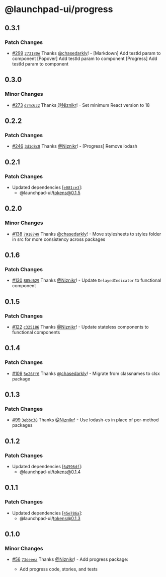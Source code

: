 # @launchpad-ui/progress

## 0.3.1

### Patch Changes

- [#299](https://github.com/launchdarkly/launchpad-ui/pull/299) [`273180e`](https://github.com/launchdarkly/launchpad-ui/commit/273180e0a8d6851292a6c33bcccaadc9efe215f6) Thanks [@chasedarkly](https://github.com/chasedarkly)! - [Markdown] Add testId param to component
  [Popover] Add testId param to component
  [Progress] Add testId param to component

## 0.3.0

### Minor Changes

- [#273](https://github.com/launchdarkly/launchpad-ui/pull/273) [`d74c632`](https://github.com/launchdarkly/launchpad-ui/commit/d74c6321e0359b7a328acf33eaecef6937448356) Thanks [@Niznikr](https://github.com/Niznikr)! - Set minimum React version to 18

## 0.2.2

### Patch Changes

- [#246](https://github.com/launchdarkly/launchpad-ui/pull/246) [`3d1d8c8`](https://github.com/launchdarkly/launchpad-ui/commit/3d1d8c8ebb855c1263f4ffd5b766fda9aa134ddc) Thanks [@Niznikr](https://github.com/Niznikr)! - [Progress] Remove lodash

## 0.2.1

### Patch Changes

- Updated dependencies [[`e081ce3`](https://github.com/launchdarkly/launchpad-ui/commit/e081ce335848eef3041212964f2e65d72870fbea)]:
  - @launchpad-ui/tokens@0.1.5

## 0.2.0

### Minor Changes

- [#138](https://github.com/launchdarkly/launchpad-ui/pull/138) [`7918749`](https://github.com/launchdarkly/launchpad-ui/commit/79187498674a2218102f2835e58d7a735129d4f4) Thanks [@chasedarkly](https://github.com/chasedarkly)! - Move stylesheets to styles folder in src for more consistency across packages

## 0.1.6

### Patch Changes

- [#130](https://github.com/launchdarkly/launchpad-ui/pull/130) [`805d629`](https://github.com/launchdarkly/launchpad-ui/commit/805d629a5f09b5a16db121aedf165feff74dbde9) Thanks [@Niznikr](https://github.com/Niznikr)! - Update `DelayedIndicator` to functional component

## 0.1.5

### Patch Changes

- [#122](https://github.com/launchdarkly/launchpad-ui/pull/122) [`c325186`](https://github.com/launchdarkly/launchpad-ui/commit/c325186e06042d5b87ec93ed2f7fb150e96c9024) Thanks [@Niznikr](https://github.com/Niznikr)! - Update stateless components to functional components

## 0.1.4

### Patch Changes

- [#109](https://github.com/launchdarkly/launchpad-ui/pull/109) [`5e26ff6`](https://github.com/launchdarkly/launchpad-ui/commit/5e26ff6ed36e712fa31dcd0c4362178e0075cb28) Thanks [@chasedarkly](https://github.com/chasedarkly)! - Migrate from classnames to clsx package

## 0.1.3

### Patch Changes

- [#99](https://github.com/launchdarkly/launchpad-ui/pull/99) [`3ebbc38`](https://github.com/launchdarkly/launchpad-ui/commit/3ebbc38cb1dab6c1c3da1f6285fb7056a9be1d4d) Thanks [@Niznikr](https://github.com/Niznikr)! - Use lodash-es in place of per-method packages

## 0.1.2

### Patch Changes

- Updated dependencies [[`64596df`](https://github.com/launchdarkly/launchpad-ui/commit/64596df8d4116e0008f135867b47a64cb175977c)]:
  - @launchpad-ui/tokens@0.1.4

## 0.1.1

### Patch Changes

- Updated dependencies [[`45e786a`](https://github.com/launchdarkly/launchpad-ui/commit/45e786a9972406fbf0f93f73aeeaa81d1fded4f8)]:
  - @launchpad-ui/tokens@0.1.3

## 0.1.0

### Minor Changes

- [#56](https://github.com/launchdarkly/launchpad-ui/pull/56) [`73deeea`](https://github.com/launchdarkly/launchpad-ui/commit/73deeea5a760cf66046dce595aee40c7041fbafd) Thanks [@Niznikr](https://github.com/Niznikr)! - Add progress package:

  - Add progress code, stories, and tests
